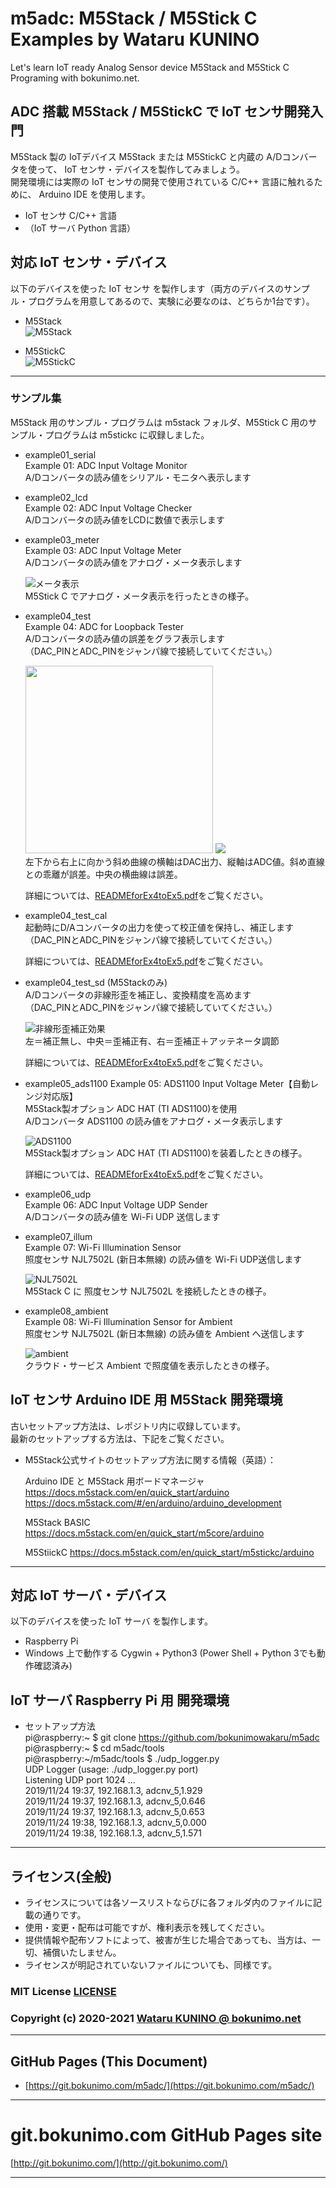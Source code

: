 # m5adc: M5Stack / M5Stick C Examples by Wataru KUNINO
Let's learn IoT ready Analog Sensor device M5Stack and M5Stick C Programing with bokunimo.net.

## ADC 搭載 M5Stack / M5StickC で IoT センサ開発入門
M5Stack 製の IoTデバイス M5Stack または M5StickC と内蔵の A/Dコンバータを使って、 IoT センサ・デバイスを製作してみましょう。  
開発環境には実際の IoT センサの開発で使用されている C/C++ 言語に触れるために、 Arduino IDE を使用します。  
- IoT センサ C/C++ 言語  
- （IoT サーバ Python 言語）  

## 対応 IoT センサ・デバイス  
以下のデバイスを使った IoT センサ を製作します（両方のデバイスのサンプル・プログラムを用意してあるので、実験に必要なのは、どちらか1台です）。  
- M5Stack  
	![M5Stack](/image/DSC_0415.jpg)

- M5StickC  
	![M5StickC](/image/DSC_0418.jpg)

--------------------------------------------------------------------------------

### サンプル集  
M5Stack 用のサンプル・プログラムは m5stack フォルダ、M5Stick C 用のサンプル・プログラムは m5stickc に収録しました。  

- example01_serial  
	Example 01: ADC Input Voltage Monitor  
	A/Dコンバータの読み値をシリアル・モニタへ表示します  

- example02_lcd  
	Example 02: ADC Input Voltage Checker  
	A/Dコンバータの読み値をLCDに数値で表示します  

- example03_meter  
	Example 03: ADC Input Voltage Meter  
	A/Dコンバータの読み値をアナログ・メータ表示します  
	
	![メータ表示](/image/DSC_0393.jpg)  
	M5Stick C でアナログ・メータ表示を行ったときの様子。

- example04_test  
	Example 04: ADC for Loopback Tester  
	A/Dコンバータの読み値の誤差をグラフ表示します  
	（DAC_PINとADC_PINをジャンパ線で接続していてください。）  
	
	<img src="https://raw.githubusercontent.com/bokunimowakaru/m5adc/image/image/DSC_0389.jpg" height="300">
	<img src="https://raw.githubusercontent.com/bokunimowakaru/m5adc/image/image/DSC_0440.jpg"><br>  
	左下から右上に向かう斜め曲線の横軸はDAC出力、縦軸はADC値。斜め直線との乖離が誤差。中央の横曲線は誤差。  

  詳細については、[READMEforEx4toEx5.pdf](https://github.com/bokunimowakaru/m5adc/blob/master/READMEforEx4toEx5.pdf)をご覧ください。  

- example04_test_cal  
	起動時にD/Aコンバータの出力を使って校正値を保持し、補正します  
	（DAC_PINとADC_PINをジャンパ線で接続していてください。）  

  詳細については、[READMEforEx4toEx5.pdf](https://github.com/bokunimowakaru/m5adc/blob/master/READMEforEx4toEx5.pdf)をご覧ください。  

- example04_test_sd (M5Stackのみ)  
	A/Dコンバータの非線形歪を補正し、変換精度を高めます  
	（DAC_PINとADC_PINをジャンパ線で接続していてください。）  
	
	![非線形歪補正効果](/image/fig03.jpg)  
	左＝補正無し、中央＝歪補正有、右＝歪補正＋アッテネータ調節

  詳細については、[READMEforEx4toEx5.pdf](https://github.com/bokunimowakaru/m5adc/blob/master/READMEforEx4toEx5.pdf)をご覧ください。  

- example05_ads1100
	Example 05: ADS1100 Input Voltage Meter【自動レンジ対応版】  
	M5Stack製オプション ADC HAT (TI ADS1100)を使用  
	A/Dコンバータ ADS1100 の読み値をアナログ・メータ表示します  
	  
	![ADS1100](/image/DSC_0400.jpg)  
	M5Stack製オプション ADC HAT (TI ADS1100)を装着したときの様子。  

  詳細については、[READMEforEx4toEx5.pdf](https://github.com/bokunimowakaru/m5adc/blob/master/READMEforEx4toEx5.pdf)をご覧ください。  

- example06_udp  
	Example 06: ADC Input Voltage UDP Sender  
	A/Dコンバータの読み値を Wi-Fi UDP 送信します  

- example07_illum  
	Example 07: Wi-Fi Illumination Sensor  
	照度センサ NJL7502L (新日本無線) の読み値を Wi-Fi UDP送信します  
	
	![NJL7502L](/image/DSC_0432.jpg)  
	M5Stack C に 照度センサ NJL7502L を接続したときの様子。  

- example08_ambient  
	Example 08: Wi-Fi Illumination Sensor for Ambient  
	照度センサ NJL7502L (新日本無線) の読み値を Ambient へ送信します  
	
	![ambient](/image/ambient01.jpg)  
	クラウド・サービス Ambient で照度値を表示したときの様子。  

## IoT センサ Arduino IDE 用 M5Stack 開発環境
古いセットアップ方法は、レポジトリ内に収録しています。  
最新のセットアップする方法は、下記をご覧ください。  
	
- M5Stack公式サイトのセットアップ方法に関する情報（英語）：  

	Arduino IDE と M5Stack 用ボードマネージャ
	https://docs.m5stack.com/en/quick_start/arduino
	https://docs.m5stack.com/#/en/arduino/arduino_development  
	
	M5Stack BASIC
	https://docs.m5stack.com/en/quick_start/m5core/arduino
	
	M5StiickC
	https://docs.m5stack.com/en/quick_start/m5stickc/arduino  

--------------------------------------------------------------------------------

## 対応 IoT サーバ・デバイス  
以下のデバイスを使った IoT サーバ を製作します。  
- Raspberry Pi  
- Windows 上で動作する Cygwin + Python3 (Power Shell + Python 3でも動作確認済み)  

## IoT サーバ Raspberry Pi 用 開発環境

- セットアップ方法  
	pi@raspberry:~ $ git clone https://github.com/bokunimowakaru/m5adc  
	pi@raspberry:~ $ cd m5adc/tools  
	pi@raspberry:~/m5adc/tools $ ./udp_logger.py  
	UDP Logger (usage: ./udp_logger.py port)  
	Listening UDP port 1024 ...  
	2019/11/24 19:37, 192.168.1.3, adcnv_5,1.929  
	2019/11/24 19:37, 192.168.1.3, adcnv_5,0.646  
	2019/11/24 19:37, 192.168.1.3, adcnv_5,0.653  
	2019/11/24 19:38, 192.168.1.3, adcnv_5,0.000  
	2019/11/24 19:38, 192.168.1.3, adcnv_5,1.571  

--------------------------------------------------------------------------------
## ライセンス(全般)

* ライセンスについては各ソースリストならびに各フォルダ内のファイルに記載の通りです。  
* 使用・変更・配布は可能ですが、権利表示を残してください。  
* 提供情報や配布ソフトによって、被害が生じた場合であっても、当方は、一切、補償いたしません。  
* ライセンスが明記されていないファイルについても、同様です。  

### MIT License [LICENSE](https://raw.githubusercontent.com/bokunimowakaru/m5adc/master/LICENSE)

### Copyright (c) 2020-2021 [Wataru KUNINO @ bokunimo.net](https://bokunimo.net)

----------------------------------------------------------------

## GitHub Pages (This Document)
* [https://git.bokunimo.com/m5adc/](https://git.bokunimo.com/m5adc/)  

----------------------------------------------------------------

# git.bokunimo.com GitHub Pages site
[http://git.bokunimo.com/](http://git.bokunimo.com/)  

----------------------------------------------------------------
